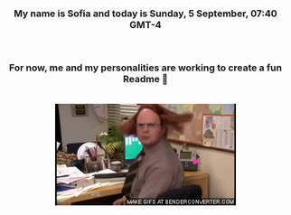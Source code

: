 


<div align="center">
<h3 >My name is Sofia and today is Sunday, 5 September, 07:40 GMT-4</h3><br>
<h3 >For now, me and my personalities are working to create a fun Readme 👋
</h3><br>
<img src='img/dwight.gif' alt='working...'/>
</div>
